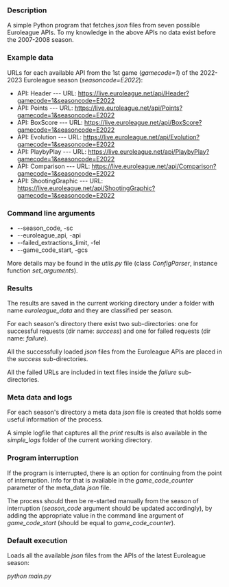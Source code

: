 ### Description

A simple Python program that fetches _json_ files from seven possible Euroleague APIs.
To my knowledge in the above APIs no data exist before the 2007-2008 season.

### Example data
URLs for each available API from the 1st game (_gamecode=1_) of the 2022-2023 Euroleague season (_seasoncode=E2022_):

* API: Header           ---  URL: https://live.euroleague.net/api/Header?gamecode=1&seasoncode=E2022
* API: Points           ---  URL: https://live.euroleague.net/api/Points?gamecode=1&seasoncode=E2022
* API: BoxScore         ---  URL: https://live.euroleague.net/api/BoxScore?gamecode=1&seasoncode=E2022
* API: Evolution        ---  URL: https://live.euroleague.net/api/Evolution?gamecode=1&seasoncode=E2022
* API: PlaybyPlay       ---  URL: https://live.euroleague.net/api/PlaybyPlay?gamecode=1&seasoncode=E2022
* API: Comparison       ---  URL: https://live.euroleague.net/api/Comparison?gamecode=1&seasoncode=E2022
* API: ShootingGraphic  ---  URL: https://live.euroleague.net/api/ShootingGraphic?gamecode=1&seasoncode=E2022

### Command line arguments
* --season_code, -sc
* --euroleague_api, -api
* --failed_extractions_limit, -fel
* --game_code_start, -gcs

More details may be found in the _utils.py_ file (class _ConfigParser_, instance function _set_arguments_).
  
### Results

The results are saved in the current working directory under a folder with name _euroleague_data_ and they are classified per season.

For each season's directory there exist two sub-directories: one for successful requests (dir name: _success_) and one for failed requests (dir name: _failure_).

All the successfully loaded _json_ files from the Euroleague APIs are placed in the _success_ sub-directories.

All the failed URLs are included in text files inside the _failure_ sub-directories.

### Meta data and logs

For each season's directory a meta data _json_ file is created that holds some useful information of the process.

A simple logfile that captures all the _print_ results is also available in the _simple_logs_ folder of the current working directory.

### Program interruption

If the program is interrupted, there is an option for continuing from the point of interruption.
Info for that is available in the _game_code_counter_ parameter of the meta_data _json_ file. 

The process should then be re-started manually from the season of interruption (_season_code_ argument should be updated accordingly), by adding the appropriate value in the command line argument of _game_code_start_ (should be equal to _game_code_counter_).


### Default execution

Loads all the available _json_ files from the APIs of the latest Euroleague season:

_python main.py_



